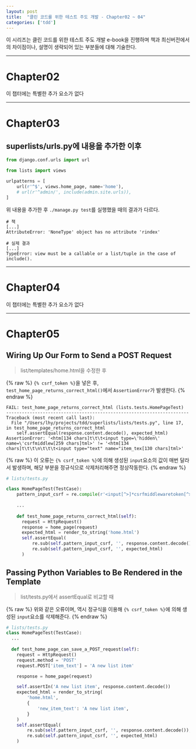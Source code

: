 ```yaml
---
layout: post
title:  "클린 코드를 위한 테스트 주도 개발 - Chapter02 ~ 04"
categories: ['tdd']
---
```


이 시리즈는 클린 코드를 위한 테스트 주도 개발 e-book을 진행하며 책과 최신버전에서의 차이점이나, 설명이 생략되어 있는 부분들에 대해 기술한다.

---

# Chapter02
이 챕터에는 특별한 추가 요소가 없다

---

# Chapter03
## superlists/urls.py에 내용을 추가한 이후

```python
from django.conf.urls import url

from lists import views

urlpatterns = [
    url(r'^$', views.home_page, name='home'),
    # url(r'^admin/', include(admin.site.urls)),
]
```
위 내용을 추가한 후 `./manage.py test`를 실행했을 때의 결과가 다르다.

```
# 책
[...]
AttributeError: 'NoneType' object has no attribute 'rindex'

# 실제 결과
[...]
TypeError: view must be a callable or a list/tuple in the case of include().
```

---

# Chapter04
이 챕터에는 특별한 추가 요소가 없다

---

# Chapter05
## Wiring Up Our Form to Send a POST Request
> list/templates/home.html을 수정한 후

{% raw %}
`{% csrf_token %}`을 넣은 후, `test_home_page_returns_correct_html()`에서 `AssertionError`가 발생한다.
{% endraw %}

```
FAIL: test_home_page_returns_correct_html (lists.tests.HomePageTest)
----------------------------------------------------------------------
Traceback (most recent call last):
  File "/Users/lhy/projects/tdd/superlists/lists/tests.py", line 17, in test_home_page_returns_correct_html
    self.assertEqual(response.content.decode(), expected_html)
AssertionError: '<htm[134 chars]t\t\t<input type=\'hidden\' name=\'csrfmiddlew[259 chars]tml>' != '<htm[134 chars]t\t\t\n\t\t\t<input type="text" name="item_tex[130 chars]tml>'
```

{% raw %}
이 오류는 `{% csrf_token %}`에 의해 생성된 `input`요소의 값이 매번 달라서 발생하며, 해당 부분을 정규식으로 삭제처리해주면 정상작동한다.
{% endraw %}

```python
# lists/tests.py

class HomePageTest(TestCase):
    pattern_input_csrf = re.compile(r'<input[^>]*csrfmiddlewaretoken[^>]*>')
    
    ...
    
    def test_home_page_returns_correct_html(self):
      request = HttpRequest()
      response = home_page(request)
      expected_html = render_to_string('home.html')
      self.assertEqual(
          re.sub(self.pattern_input_csrf, '', response.content.decode()),
          re.sub(self.pattern_input_csrf, '', expected_html)
      )
```


## Passing Python Variables to Be Rendered in the Template
> list/tests.py에서 assertEqual로 비교할 때

{% raw %}
위와 같은 오류이며, 역시 정규식을 이용해 `{% csrf_token %}`에 의해 생성된 `input`요소를 삭제해준다.
{% endraw %}

```python
# lists/tests.py
class HomePageTest(TestCase):
  ...
  
  def test_home_page_can_save_a_POST_request(self):
    request = HttpRequest()
    request.method = 'POST'
    request.POST['item_text'] = 'A new list item'

    response = home_page(request)

    self.assertIn('A new list item', response.content.decode())
    expected_html = render_to_string(
        'home.html',
        {
            'new_item_text': 'A new list item',
        }
    )
    self.assertEqual(
        re.sub(self.pattern_input_csrf, '', response.content.decode()),
        re.sub(self.pattern_input_csrf, '', expected_html)
    )
```

